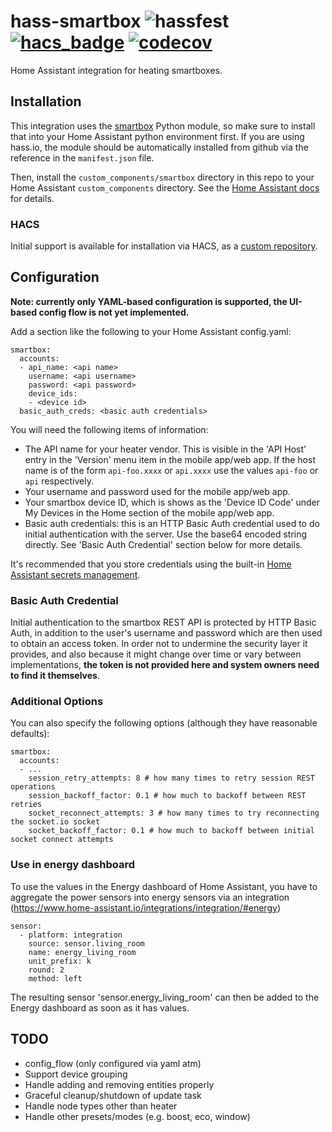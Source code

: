 # hass-smartbox ![hassfest](https://github.com/graham33/hass-smartbox/workflows/Validate%20with%20hassfest/badge.svg) [![hacs_badge](https://img.shields.io/badge/HACS-Custom-41BDF5.svg)](https://github.com/hacs/integration) [![codecov](https://codecov.io/gh/graham33/hass-smartbox/branch/main/graph/badge.svg?token=F3VFCU9WPA)](https://codecov.io/gh/graham33/hass-smartbox)
Home Assistant integration for heating smartboxes.

## Installation
This integration uses the [smartbox] Python module, so make sure to install that
into your Home Assistant python environment first. If you are using hass.io, the
module should be automatically installed from github via the reference in the
`manifest.json` file.

Then, install the `custom_components/smartbox` directory in this repo to your
Home Assistant `custom_components` directory. See the [Home Assistant docs] for
details.

### HACS
Initial support is available for installation via HACS, as a [custom
repository].

## Configuration
**Note: currently only YAML-based configuration is supported, the UI-based
config flow is not yet implemented.**

Add a section like the following to your Home Assistant config.yaml:

```
smartbox:
  accounts:
  - api_name: <api name>
    username: <api username>
    password: <api password>
    device_ids:
    - <device id>
  basic_auth_creds: <basic auth credentials>
```

You will need the following items of information:
* The API name for your heater vendor. This is visible in the 'API Host' entry
  in the 'Version' menu item in the mobile app/web app. If the host name is of
  the form `api-foo.xxxx` or `api.xxxx` use the values `api-foo` or `api`
  respectively.
* Your username and password used for the mobile app/web app.
* Your smartbox device ID, which is shows as the 'Device ID Code' under My
  Devices in the Home section of the mobile app/web app.
* Basic auth credentials: this is an HTTP Basic Auth credential used to do
  initial authentication with the server. Use the base64 encoded string
  directly. See 'Basic Auth Credential' section below for more details.

It's recommended that you store credentials using the built-in [Home Assistant
secrets management].

### Basic Auth Credential
Initial authentication to the smartbox REST API is protected by HTTP Basic Auth,
in addition to the user's username and password which are then used to obtain an
access token. In order not to undermine the security layer it provides, and also
because it might change over time or vary between implementations, **the token
is not provided here and system owners need to find it themselves**.

### Additional Options
You can also specify the following options (although they have reasonable defaults):

```
smartbox:
  accounts:
  - ...
    session_retry_attempts: 8 # how many times to retry session REST operations
    session_backoff_factor: 0.1 # how much to backoff between REST retries
    socket_reconnect_attempts: 3 # how many times to try reconnecting the socket.io socket
    socket_backoff_factor: 0.1 # how much to backoff between initial socket connect attempts
```

### Use in energy dashboard

To use the values in the Energy dashboard of Home Assistant, you have to aggregate the power sensors into energy sensors via an integration (https://www.home-assistant.io/integrations/integration/#energy)

```
sensor:
  - platform: integration
    source: sensor.living_room
    name: energy_living_room
    unit_prefix: k
    round: 2
    method: left
```
    
The resulting sensor 'sensor.energy_living_room' can then be added to the Energy dashboard as soon as it has values.
    
    
## TODO
* config_flow (only configured via yaml atm)
* Support device grouping
* Handle adding and removing entities properly
* Graceful cleanup/shutdown of update task
* Handle node types other than heater
* Handle other presets/modes (e.g. boost, eco, window)

[custom repository]: https://hacs.xyz/docs/faq/custom_repositories
[Home Assistant docs]: https://developers.home-assistant.io/docs/creating_integration_file_structure
[Home Assistant secrets management]: https://www.home-assistant.io/docs/configuration/secrets/
[smartbox]: https://github.com/graham33/smartbox
